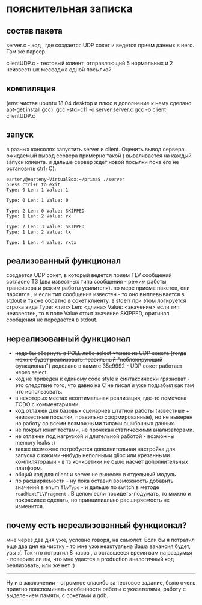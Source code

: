 # пояснительная записка

## состав пакета

server.c - код , где создается UDP сокет и ведется прием данных в него. Там же парсер.

clientUDP.c - тестовый клиент, отправляющий 5 нормальных и 2 неизвестных мессаджа одной посылкой. 

## компиляция
(env:  чистая ubuntu 18.04 desktop и плюс в дополнение к нему сделано apt-get install gcc):
gcc -std=c11 -o server server.c
gcc -o client clientUDP.c

## запуск
в разных консолях запустить server и client. Оценить вывод сервера. ожидаемый вывод сервера примерно такой ( вываливается на каждый запуск клиента. и дальше сервер ждет новой посылки пока его не остановить ctrl+C):

    earteny@earteny-VirtualBox:~/prima$ ./server
    press ctrl+C to exit
    Type: 0 Len: 1 Value: 1
    
    Type: 0 Len: 1 Value: 0
    
    Type: 2 Len: 0 Value: SKIPPED
    Type: 1 Len: 2 Value: rx
    
    Type: 2 Len: 3 Value: SKIPPED
    Type: 1 Len: 2 Value: tx
    
    Type: 1 Len: 4 Value: rxtx
    
    
    
    

## реализованный функционал
создается UDP сокет, в который ведется прием TLV сообщений согласно ТЗ (два известных типа сообщения - режим работы трансивера и режим работы усилителя).
по мере приема пакетов, они парсятся , и если тип сообщения известен - то оно выплевывается в stdout и также обратно в сокет клиенту. в stderr при этом логируется строка вида
Type: <тип> Len: <длина> Value: <значение>
если тип неизвестен, то в поле Value стоит значение SKIPPED, оригинал сообщения не передается в stdout.

## нереализованный функционал
- ~~надо бы обернуть в POLL либо select чтение из UDP сокета (тогда можно будет реализовать правильный "неблокирующий функционал")~~ доделано в камите 35e9992 - UDP сокет работает через select.
- код не приведен к единому code style и синтаксически грязноват - это следствие того, что давно на С не писал и уже подзабыл как там что использовать.
- в некоторых местах неоптимальная реализация, где-то помечена TODO с комментариями.
- код отлажен для базовых сценариев штатной работы (известные + неизвестные посылки, правильно сформированные), но не выверен на работу со всеми возможными типами ошибочных данных.
- не покрыт юнит тестами, не прочекан статическими анализаторами.
- не отлажен под нагрузкой и длительной работой - возможны memory leaks :)
- также возможно потребуется дополнительная настройка для запуска с какими-нибудь неполными glibc или урезанными компиляторами - в тз конкретики не было насчет дополнительных платформ.
- общий код для client и server не вынесен в отдельный модуль
- по расширяемости - ну пока оставил возможность добавить значений в enum `TlvType` - и дальше по switch в методе `readNextTLVFragment` . В целом если посидеть-подумать, то можно и покрасивее сделать, но принципиально расширяемость не изменится. 

## почему есть нереализованный функционал?
мне через два дня уже, условно говоря, на самолет. Если бы я потратил еще два дня на чистку - то мне уже неактуальна Ваша вакансия будет, увы :(. Так что потратил 8 часов , а оставшееся время вам на раздумья - поверите ли вы, что мне удастся в production аналогичный код реализовать, или же нет :) 


------------

Ну и в заключении - огромное спасибо за тестовое задание, было очень приятно повспоминать особенности работы с указателями, работу с выделением памяти, с сокетами и gdb. 
